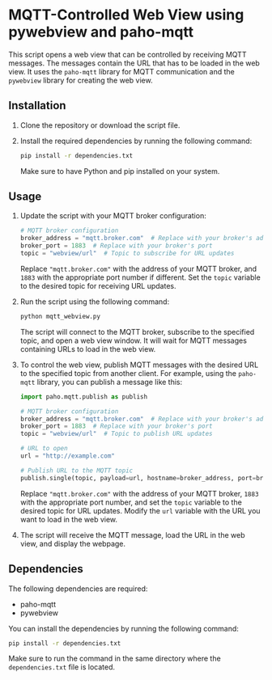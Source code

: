 # MQTT-Controlled Web View using pywebview and paho-mqtt

This script opens a web view that can be controlled by receiving MQTT messages. The messages contain the URL that has to be loaded in the web view. It uses the `paho-mqtt` library for MQTT communication and the `pywebview` library for creating the web view.

## Installation

1. Clone the repository or download the script file.

2. Install the required dependencies by running the following command:

   ```bash
   pip install -r dependencies.txt
   ```

   Make sure to have Python and pip installed on your system.

## Usage

1. Update the script with your MQTT broker configuration:

   ```python
   # MQTT broker configuration
   broker_address = "mqtt.broker.com"  # Replace with your broker's address
   broker_port = 1883  # Replace with your broker's port
   topic = "webview/url"  # Topic to subscribe for URL updates
   ```

   Replace `"mqtt.broker.com"` with the address of your MQTT broker, and `1883` with the appropriate port number if different. Set the `topic` variable to the desired topic for receiving URL updates.

2. Run the script using the following command:

   ```bash
   python mqtt_webview.py
   ```

   The script will connect to the MQTT broker, subscribe to the specified topic, and open a web view window. It will wait for MQTT messages containing URLs to load in the web view.

3. To control the web view, publish MQTT messages with the desired URL to the specified topic from another client. For example, using the `paho-mqtt` library, you can publish a message like this:

   ```python
   import paho.mqtt.publish as publish

   # MQTT broker configuration
   broker_address = "mqtt.broker.com"  # Replace with your broker's address
   broker_port = 1883  # Replace with your broker's port
   topic = "webview/url"  # Topic to publish URL updates

   # URL to open
   url = "http://example.com"

   # Publish URL to the MQTT topic
   publish.single(topic, payload=url, hostname=broker_address, port=broker_port)
   ```

   Replace `"mqtt.broker.com"` with the address of your MQTT broker, `1883` with the appropriate port number, and set the `topic` variable to the desired topic for URL updates. Modify the `url` variable with the URL you want to load in the web view.

4. The script will receive the MQTT message, load the URL in the web view, and display the webpage.

## Dependencies

The following dependencies are required:

- paho-mqtt
- pywebview

You can install the dependencies by running the following command:

```bash
pip install -r dependencies.txt
```

Make sure to run the command in the same directory where the `dependencies.txt` file is located.
